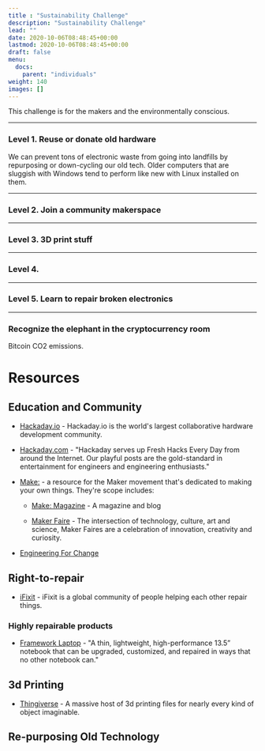```yaml
---
title : "Sustainability Challenge"
description: "Sustainability Challenge"
lead: ""
date: 2020-10-06T08:48:45+00:00
lastmod: 2020-10-06T08:48:45+00:00
draft: false
menu:
  docs:
    parent: "individuals"
weight: 140
images: []
---
```


This challenge is for the makers and the environmentally conscious.  


--------------------
### Level 1. Reuse or donate old hardware

We can prevent tons of electronic waste from going into landfills by repurposing or down-cycling our old tech.  Older computers that are sluggish with Windows tend to perform like new with Linux installed on them.

--------------------
### Level 2. Join a community makerspace

--------------------
### Level 3. 3D print stuff

--------------------
### Level 4. 

--------------------
### Level 5. Learn to repair broken electronics


--------------------





### Recognize the elephant in the cryptocurrency room

Bitcoin CO2 emissions.  




# Resources

## Education and Community

- [Hackaday.io](https://hackaday.io) - Hackaday.io is the world's largest collaborative hardware development community.

- [Hackaday.com](https://hackaday.com) - "Hackaday serves up Fresh Hacks Every Day from around the Internet. Our playful posts are the gold-standard in entertainment for engineers and engineering enthusiasts."

- [Make:](https://make.co) - a resource for the Maker movement that's dedicated to making your own things. They're scope includes:

    - [Make: Magazine](https://makezine.com) - A magazine and blog 

    - [Maker Faire](https://makerfaire.com) - The intersection of technology, culture, art and science, Maker Faires are a celebration of innovation, creativity and curiosity.

- [Engineering For Change](https://www.engineeringforchange.org)

## Right-to-repair

- [iFixit](https://www.ifixit.com) - iFixit is a global community of people helping each other repair things.

### Highly repairable products

- [Framework Laptop](https://frame.work) - "A thin, lightweight, high-performance 13.5” notebook that can be upgraded, customized, and repaired in ways that no other notebook can."


## 3d Printing

- [Thingiverse](https://www.thingiverse.com) - A massive host of 3d printing files for nearly every kind of object imaginable.



## Re-purposing Old Technology

